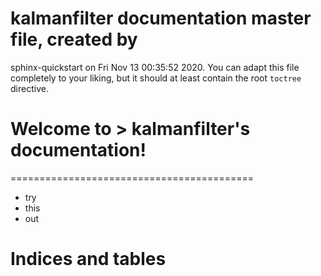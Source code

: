 #  kalmanfilter documentation master file, created by
   sphinx-quickstart on Fri Nov 13 00:35:52 2020.
   You can adapt this file completely to your liking, but it should at least
   contain the root `toctree` directive.

# Welcome to > kalmanfilter's documentation!
==========================================

 - try
 - this
 - out


Indices and tables
==================


